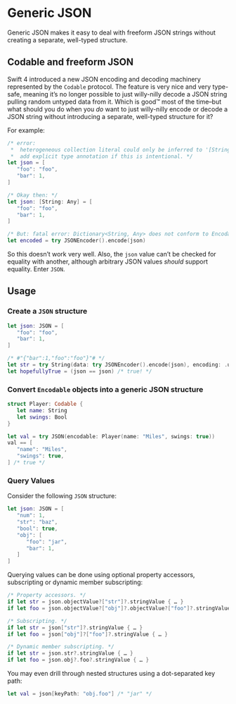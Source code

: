 # Generic JSON
Generic JSON makes it easy to deal with freeform JSON strings without creating a separate, well-typed structure.

## Codable and freeform JSON

Swift 4 introduced a new JSON encoding and decoding machinery represented by the `Codable` protocol.
The feature is very nice and very type-safe, meaning it’s no longer possible to just willy-nilly decode a JSON string pulling random untyped data from it.
Which is good™ most of the time–but what should you do when you _do_ want to just willy-nilly encode or decode a JSON string without introducing a separate, well-typed structure for it?

For example:

```swift
/* error:
 *  heterogeneous collection literal could only be inferred to '[String : Any]';
 *  add explicit type annotation if this is intentional. */
let json = [
   "foo": "foo",
   "bar": 1,
]

/* Okay then: */
let json: [String: Any] = [
   "foo": "foo",
   "bar": 1,
]

/* But: fatal error: Dictionary<String, Any> does not conform to Encodable because Any does not conform to Encodable. */
let encoded = try JSONEncoder().encode(json)
```

So this doesn’t work very well.
Also, the `json` value can’t be checked for equality with another, although arbitrary JSON values _should_ support equality.
Enter `JSON`.

## Usage

### Create a `JSON` structure

```swift
let json: JSON = [
   "foo": "foo",
   "bar": 1,
]

/* #"{"bar":1,"foo":"foo"}"# */
let str = try String(data: try JSONEncoder().encode(json), encoding: .utf8)!
let hopefullyTrue = (json == json) /* true! */
```

### Convert `Encodable` objects into a generic JSON structure

```swift
struct Player: Codable {
   let name: String
   let swings: Bool
}

let val = try JSON(encodable: Player(name: "Miles", swings: true))
val == [
   "name": "Miles",
   "swings": true,
] /* true */
```

### Query Values

Consider the following `JSON` structure:

```swift
let json: JSON = [
   "num": 1,
   "str": "baz",
   "bool": true,
   "obj": [
      "foo": "jar",
      "bar": 1,
   ]
]
```

Querying values can be done using optional property accessors, subscripting or dynamic member subscripting:

```swift
/* Property accessors. */
if let str = json.objectValue?["str"]?.stringValue { … }
if let foo = json.objectValue?["obj"]?.objectValue?["foo"]?.stringValue { … }

/* Subscripting. */
if let str = json["str"]?.stringValue { … }
if let foo = json["obj"]?["foo"]?.stringValue { … }

/* Dynamic member subscripting. */
if let str = json.str?.stringValue { … }
if let foo = json.obj?.foo?.stringValue { … }
```

You may even drill through nested structures using a dot-separated key path:

```swift
let val = json[keyPath: "obj.foo"] /* "jar" */
```
